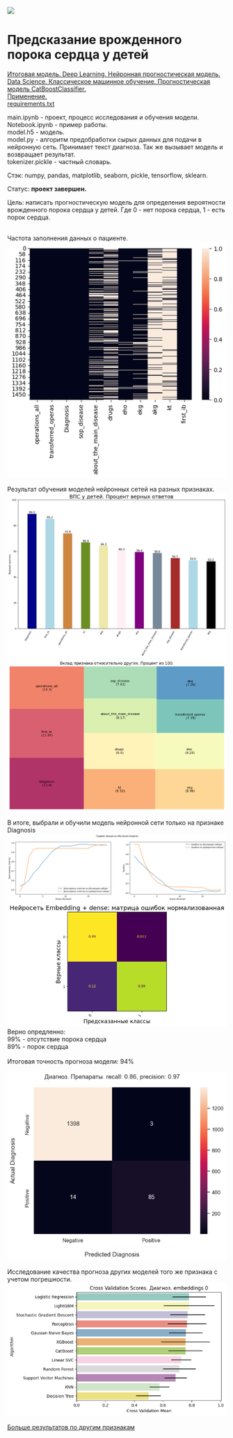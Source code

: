 ![](https://github.com/salfa-ru/doct24_neural-network/blob/main/PatientsExcelData/Dmitry/png/cdn_alltend_ru_pic.jpg)

# Предсказание врожденного порока сердца у детей

<a href='https://github.com/DmitryTatarintsev/internship/blob/main/vps_folder/main.ipynb'> Итоговая модель. Deep Learning. Нейронная прогностическая модель.  </a> </br>
<a href='https://github.com/DmitryTatarintsev/internship/blob/main/vps_folder/heart_disease_classicML_model.ipynb'> Data Science. Классическое машинное обучение. Прогностическая модель CatBoostClassifier. </a> </br>
<a href='https://github.com/DmitryTatarintsev/internship/blob/main/vps_folder/Notebook.ipynb'> Применение. </a> </br>
<a href='https://github.com/DmitryTatarintsev/internship/blob/main/vps_folder/requirements.txt'> requirements.txt </a></br>

main.ipynb - проект, процесс исследования и обучения модели.</br>
Notebook.ipynb  - пример работы.</br>
model.h5  - модель.</br>
model.py -  алгоритм предобработки сырых данных для подачи в нейронную сеть. Принимает текст диагноза. Так же вызывает модель и возвращает результат.</br>
tokenizer.pickle - частный словарь.

Стэк: numpy, pandas, matplotlib, seaborn, pickle, tensorflow, sklearn.

Статус: **проект завершен.**

Цель: написать прогностическую модель для определения вероятности врожденного порока сердца у детей. Где 0 - нет порока сердца, 1 - есть порок сердца.

</br>Частота заполнения данных о пациенте.</br>
![](https://github.com/DmitryTatarintsev/internship/blob/main/vps_folder/png/df_null.png)

Результат обучения моделей нейронных сетей на разных признаках.
![](https://github.com/DmitryTatarintsev/internship/blob/main/vps_folder/png/all.png)
![](https://github.com/DmitryTatarintsev/internship/blob/main/vps_folder/png/all1.png)

В итоге, выбрали и обучили модель нейронной сети только на признаке Diagnosis
![](https://github.com/DmitryTatarintsev/internship/blob/main/vps_folder/png/train_result.png)
![](https://github.com/DmitryTatarintsev/internship/blob/main/vps_folder/png/embedding_model.png)
</br> Верно опредленно: </br>
99% -  отсутствие порока сердца </br>
89% - порок сердца</br>
</br>
Итоговая точность прогноза модели: 94%

![](https://github.com/DmitryTatarintsev/internship/blob/main/vps_folder/png/cm_all.png)

Исследование качества прогноза других моделей того же признака с учетом погрешности.
![](https://github.com/DmitryTatarintsev/internship/blob/main/vps_folder/png/other_model_result.png)

<a href='https://github.com/DmitryTatarintsev/internship/blob/main/vps_folder/other_results.md'> Больше результатов по другим признакам </a> 
